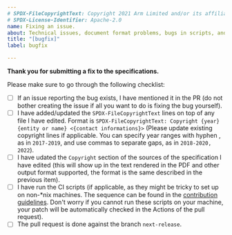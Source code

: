 ```yaml
---
# SPDX-FileCopyrightText: Copyright 2021 Arm Limited and/or its affiliates <open-source-office@arm.com>
# SPDX-License-Identifier: Apache-2.0
name: Fixing an issue.
about: Technical issues, document format problems, bugs in scripts, and so on.
title: "[bugfix]"
label: bugfix

---
```


**Thank you for submitting a fix to the specifications.**

Please make sure to go through the following checklist:

* [ ] If an issue reporting the bug exists, I have mentioned it in the
      PR (do not bother creating the issue if all you want to do is
      fixing the bug yourself).
* [ ] I have added/updated the `SPDX-FileCopyrightText` lines on top
      of any file I have edited. Format is `SPDX-FileCopyrightText:
      Copyright {year} {entity or name} <{contact informations}>`
      (Please update existing copyright lines if applicable. You can
      specify year ranges with hyphen , as in `2017-2019`, and use
      commas to separate gaps, as in `2018-2020, 2022`).
* [ ] I have udated the `Copyright` section of the sources of the
      specification I have edited (this will show up in the text
      rendered in the PDF and other output format supported, the
      format is the same described in the previous item).
* [ ] I have run the CI scripts (if applicable, as they might be
      tricky to set up on non-*nix machines. The sequence can be found
      in the [contribution
      guidelines](../CONTRIBUTING.md#continuous-integration). Don't
      worry if you cannot run these scripts on your machine, your
      patch will be automatically checked in the Actions of the pull
      request).
* [ ] The pull request is done against the branch `next-release`.
